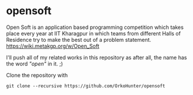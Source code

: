 # opensoft

Open Soft is an application based programming competition which takes place every year at IIT Kharagpur in which teams from different Halls of Residence try to make the best out of a problem statement. https://wiki.metakgp.org/w/Open_Soft

I'll push all of my related works in this repository as after all, the name has the word _"open"_ in it. ;)

Clone the repository with

```
git clone --recursive https://github.com/OrkoHunter/opensoft
```
